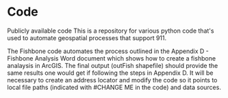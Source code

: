 # Code
Publicly available code
This is a repository for various python code that's used to automate geospatial processes that support 911.

The Fishbone code automates the process outlined in the Appendix D - Fishbone Analysis Word document which shows how to create a fishbone analaysis in ArcGIS.  The final output (outFish shapefile) should provide the same results one would get if following the steps in Appendix D.  It will be necessary to create an address locator and modify the code so it points to local file paths (indicated with #CHANGE ME in the code) and data sources.
